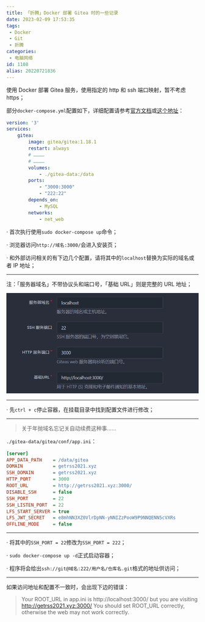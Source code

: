 ```yaml
---
title: 「折腾」Docker 部署 Gitea 时的一些记录
date: 2023-02-09 17:53:35
tags:
 - Docker
 - Git
 - 折腾
categories:
 - 电脑网络
id: 1108
alias: 20220721836
---
```


使用 Docker 部署 Gitea 服务，使用指定的 http 和 ssh 端口映射，暂不考虑 https；

<!--more-->

部分`docker-compose.yml`配置如下，详细配置请参考[官方文档](https://docs.gitea.io/zh-cn/install-with-docker/)或[这个地址](https://github.com/wdssmq/zbp-docker-compose/issues/5)：

```yaml
version: '3'
services:
    gitea:
        image: gitea/gitea:1.18.1
        restart: always
        # …………
        # …………
        volumes:
            - ./gitea-data:/data
        ports:
            - "3000:3000"
            - "222:22"
        depends_on:
            - MySQL
        networks:
            - net_web
```

· 首次执行使用`sudo docker-compose up`命令；

· 浏览器访问`http://域名:3000/`会进入安装页；

· 和外部访问相关的有下边几个配置，请将其中的`localhost`替换为实际的域名或者 IP 地址；

----

注：「服务器域名」不带协议头和端口号，「基础 URL」则是完整的 URL 地址；

![001.png](001.png "001.png")

----

· 先`ctrl + c`停止容器，在挂载目录中找到配置文件进行修改；

----

> 关于年抛域名忘记关自动续费这种事……

`./gitea-data/gitea/conf/app.ini`：

```ini
[server]
APP_DATA_PATH    = /data/gitea
DOMAIN           = getrss2021.xyz
SSH_DOMAIN       = getrss2021.xyz
HTTP_PORT        = 3000
ROOT_URL         = http://getrss2021.xyz:3000/
DISABLE_SSH      = false
SSH_PORT         = 22
SSH_LISTEN_PORT  = 22
LFS_START_SERVER = true
LFS_JWT_SECRET   = e8mhNN3XZ0VlrDpNN-yNNIZzPooW9P9NNQENN5cVXRs
OFFLINE_MODE     = false
```
----

· 将其中的`SSH_PORT = 22`修改为`SSH_PORT = 222`；

· `sudo docker-compose up -d`正式启动容器；

· 程序将会给出`ssh://git@域名:222/用户名/仓库名.git`格式的地址供访问；

----------------

如果访问地址和配置不一致时，会出现下边的错误：

> Your ROOT_URL in app.ini is http://localhost:3000/ but you are visiting http://getrss2021.xyz:3000/
> You should set ROOT_URL correctly, otherwise the web may not work correctly.

<!-- 无法读取此仓库下的 Git 数据。 联系此实例的管理员或删除此仓库。 -->

